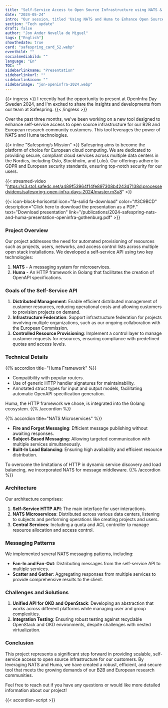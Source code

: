 ```yaml
---
title: "Self-Service Access to Open Source Infrastructure using NATS & Huma"
date: "2024-05-24"
intro: "Our session, titled 'Using NATS and Huma to Enhance Open Source Infrastructure', was designed to empower both B2B and European research communities with robust self-service access."
section: "Tech update"
draft: false
author: "Jon Ander Novella de Miguel"
tags: ["English"]
showthedate: true
card: "safespring_card_52.webp"
eventbild: ""
socialmediabild: ""
language: "En"
TOC: ""
sidebarlinkname: "Presentation"
sidebarlinkurl: ""
sidebarlinkicon: ""
sidebarimage: "jon-openinfra-2024.webp"
---
```


{{< ingress >}}
I recently had the opportunity to present at OpenInfra Day Sweden 2024, and I'm excited to share the insights and developments from our team at Safespring. 
{{< /ingress >}}

Over the past three months, we've been working on a new tool designed to enhance self-service access to open source infrastructure for our B2B and European research community customers. This tool leverages the power of NATS and Huma technologies.

{{< inline "Safespring’s Mission" >}} Safespring aims to become the platform of choice for European cloud computing. We are dedicated to providing secure, compliant cloud services across multiple data centers in the Nordics, including Oslo, Stockholm, and Luleå. Our offerings adhere to GDPR and European security standards, ensuring top-notch security for our users.

{{< streamed-video "https://s3.sto1.safedc.net/a489f53964f14fe897308b4243d7138d:processedvideos/safespring-open-infra-days-2024/master.m3u8" >}}

{{< icon-block-horisontal icon="fa-solid fa-download" color="#3C9BCD" description="Click here to download the presentation as a PDF." text="Download presentation" link="/publications/2024-safespring-nats-and-huma-presentation-openinfra-gothenburg.pdf" >}}


### Project Overview
Our project addresses the need for automated provisioning of resources such as projects, users, networks, and access control lists across multiple open stack installations. We developed a self-service API using two key technologies:

1. **NATS** - A messaging system for microservices.
2. **Huma** - An HTTP framework in Golang that facilitates the creation of OpenAPI specifications.

### Goals of the Self-Service API

1. **Distributed Management**: Enable efficient distributed management of customer resources, reducing operational costs and allowing customers to provision projects on demand.
2. **Infrastructure Federation**: Support infrastructure federation for projects involving multiple organizations, such as our ongoing collaboration with the European Commission.
3. **Controlled Resource Provisioning**: Implement a control layer to manage customer requests for resources, ensuring compliance with predefined quotas and access levels.

### Technical Details

{{% accordion title="Huma Framework" %}}

- Compatibility with popular routers.
- Use of generic HTTP handler signatures for maintainability.
- Annotated struct types for input and output models, facilitating automatic OpenAPI specification generation.

Huma, the HTTP framework we chose, is integrated into the Golang ecosystem.
{{% /accordion %}}

{{% accordion title="NATS Microservices" %}}

- **Fire and Forget Messaging**: Efficient message publishing without awaiting responses.
- **Subject-Based Messaging**: Allowing targeted communication with multiple services simultaneously.
- **Built-In Load Balancing**: Ensuring high availability and efficient resource distribution.

To overcome the limitations of HTTP in dynamic service discovery and load balancing, we incorporated NATS for message middleware.
{{% /accordion %}}

### Architecture
Our architecture comprises:
1. **Self-Service HTTP API**: The main interface for user interactions.
2. **NATS Microservices**: Distributed across various data centers, listening to subjects and performing operations like creating projects and users.
3. **Central Services**: Including a quota and ACL controller to manage resource allocation and access control.

### Messaging Patterns
We implemented several NATS messaging patterns, including:
- **Fan-In and Fan-Out**: Distributing messages from the self-service API to multiple services.
- **Scatter and Gather**: Aggregating responses from multiple services to provide comprehensive results to the client.

### Challenges and Solutions
1. **Unified API for OKD and OpenStack**: Developing an abstraction that works across different platforms while managing user and group complexities.
2. **Integration Testing**: Ensuring robust testing against recyclable OpenStack and OKD environments, despite challenges with nested virtualization.

### Conclusion
This project represents a significant step forward in providing scalable, self-service access to open source infrastructure for our customers. By leveraging NATS and Huma, we have created a robust, efficient, and secure tool that meets the growing demands of our B2B and European research communities.

Feel free to reach out if you have any questions or would like more detailed information about our project!

{{< accordion-script >}}